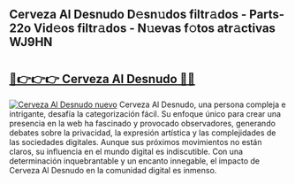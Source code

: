 ## Cerveza Al Desnudo D𝚎sn𝚞dos filtr𝚊dos - Parts-22o Vid𝚎os filtr𝚊dos - N𝚞evas f𝚘tos atr𝚊ctivas WJ9HN

# <h2><a href="http://mb99zw4.tromn.icu/?c=Cerveza+Al+Desnudo">🔗👉👉👉 Cerveza Al Desnudo 🔗🔗</a></h2>

[![Cerveza Al Desnudo nuevo](https://i.imgur.com/pEAQMta.gif)](http://mb99zw4.tromn.icu/?c=Cerveza+Al+Desnudo)
Cerveza Al Desnudo, una persona compleja e intrigante, desafía la categorización fácil. Su enfoque único para crear una presencia en la web ha fascinado y provocado observadores, generando debates sobre la privacidad, la expresión artística y las complejidades de las sociedades digitales. Aunque sus próximos movimientos no están claros, su influencia en el mundo digital es indiscutible. Con una determinación inquebrantable y un encanto innegable, el impacto de Cerveza Al Desnudo en la comunidad digital es inmenso.
